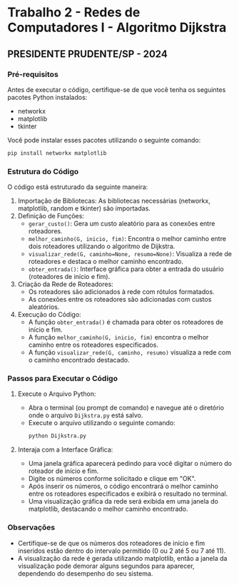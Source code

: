 # Trabalho 2 - Redes de Computadores I - Algoritmo Dijkstra

## PRESIDENTE PRUDENTE/SP - 2024

### Pré-requisitos

Antes de executar o código, certifique-se de que você tenha os seguintes pacotes Python instalados:
- networkx
- matplotlib
- tkinter

Você pode instalar esses pacotes utilizando o seguinte comando:
```bash
pip install networkx matplotlib
```

### Estrutura do Código

O código está estruturado da seguinte maneira:

1. Importação de Bibliotecas: As bibliotecas necessárias (networkx, matplotlib, random e tkinter) são importadas.
2. Definição de Funções:
    - `gerar_custo()`: Gera um custo aleatório para as conexões entre roteadores.
    - `melhor_caminho(G, inicio, fim)`: Encontra o melhor caminho entre dois roteadores utilizando o algoritmo de Dijkstra.
    - `visualizar_rede(G, caminho=None, resumo=None)`: Visualiza a rede de roteadores e destaca o melhor caminho encontrado.
    - `obter_entrada()`: Interface gráfica para obter a entrada do usuário (roteadores de início e fim).
3. Criação da Rede de Roteadores:
    - Os roteadores são adicionados à rede com rótulos formatados.
    - As conexões entre os roteadores são adicionadas com custos aleatórios.
4. Execução do Código:
    - A função `obter_entrada()` é chamada para obter os roteadores de início e fim.
    - A função `melhor_caminho(G, inicio, fim)` encontra o melhor caminho entre os roteadores especificados.
    - A função `visualizar_rede(G, caminho, resumo)` visualiza a rede com o caminho encontrado destacado.

### Passos para Executar o Código

1. Execute o Arquivo Python:
    - Abra o terminal (ou prompt de comando) e navegue até o diretório onde o arquivo `Dijkstra.py` está salvo.
    - Execute o arquivo utilizando o seguinte comando:
      ```bash
      python Dijkstra.py
      ```

2. Interaja com a Interface Gráfica:
    - Uma janela gráfica aparecerá pedindo para você digitar o número do roteador de início e fim.
    - Digite os números conforme solicitado e clique em "OK".
    - Após inserir os números, o código encontrará o melhor caminho entre os roteadores especificados e exibirá o resultado no terminal.
    - Uma visualização gráfica da rede será exibida em uma janela do matplotlib, destacando o melhor caminho encontrado.

### Observações

- Certifique-se de que os números dos roteadores de início e fim inseridos estão dentro do intervalo permitido (0 ou 2 até 5 ou 7 até 11).
- A visualização da rede é gerada utilizando matplotlib, então a janela da visualização pode demorar alguns segundos para aparecer, dependendo do desempenho do seu sistema.
